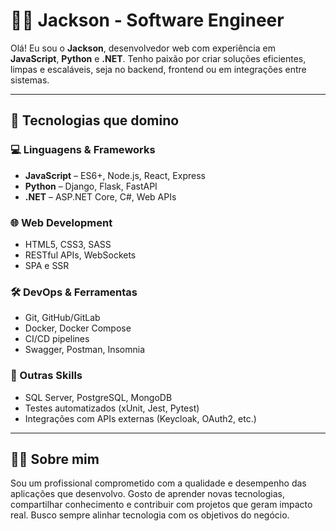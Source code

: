 # 👨‍💻 Jackson - Software Engineer

Olá! Eu sou o **Jackson**, desenvolvedor web com experiência em **JavaScript**, **Python** e **.NET**. Tenho paixão por criar soluções eficientes, limpas e escaláveis, seja no backend, frontend ou em integrações entre sistemas.

---

## 🚀 Tecnologias que domino

### 💻 Linguagens & Frameworks
- **JavaScript** – ES6+, Node.js, React, Express
- **Python** – Django, Flask, FastAPI
- **.NET** – ASP.NET Core, C#, Web APIs

### 🌐 Web Development
- HTML5, CSS3, SASS
- RESTful APIs, WebSockets
- SPA e SSR

### 🛠️ DevOps & Ferramentas
- Git, GitHub/GitLab
- Docker, Docker Compose
- CI/CD pipelines
- Swagger, Postman, Insomnia

### 🧰 Outras Skills
- SQL Server, PostgreSQL, MongoDB
- Testes automatizados (xUnit, Jest, Pytest)
- Integrações com APIs externas (Keycloak, OAuth2, etc.)

---

## 👨‍💼 Sobre mim

Sou um profissional comprometido com a qualidade e desempenho das aplicações que desenvolvo. Gosto de aprender novas tecnologias, compartilhar conhecimento e contribuir com projetos que geram impacto real. Busco sempre alinhar tecnologia com os objetivos do negócio.




